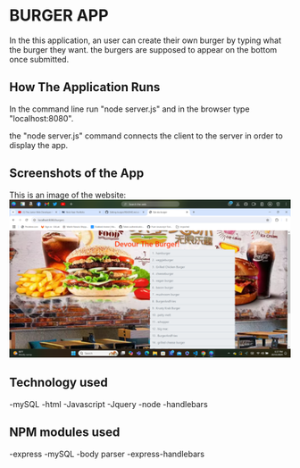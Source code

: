 # BURGER APP
In the this application, an user can create their own burger by typing what the burger they want.
the burgers are supposed to appear on the bottom once submitted.

## How The Application Runs
In the command line run "node server.js" and in the browser type "localhost:8080".

the "node server.js" command connects the client to the server in order to display the app.

## Screenshots of the App
This is an image of the website:
![burber](public/assets/img/burgershot.png)

## Technology used
-mySQL
-html
-Javascript
-Jquery
-node
-handlebars

## NPM modules used
-express
-mySQL
-body parser
-express-handlebars